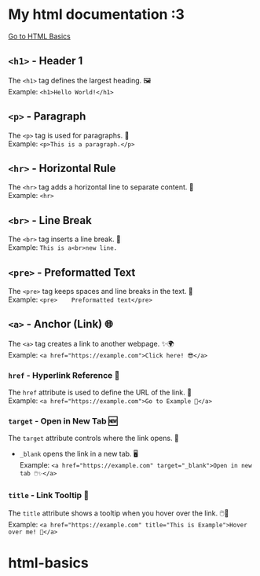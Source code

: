 # My html documentation :3

[Go to HTML Basics](#html-basics)













## `<h1>` - Header 1
The `<h1>` tag defines the largest heading. 🖼️  
Example: `<h1>Hello World!</h1>`

## `<p>` - Paragraph
The `<p>` tag is used for paragraphs. 📄  
Example: `<p>This is a paragraph.</p>`

## `<hr>` - Horizontal Rule
The `<hr>` tag adds a horizontal line to separate content. 🌈  
Example: `<hr>`

## `<br>` - Line Break
The `<br>` tag inserts a line break. 🌟  
Example: `This is a<br>new line.`

## `<pre>` - Preformatted Text
The `<pre>` tag keeps spaces and line breaks in the text. 🌿  
Example: `<pre>    Preformatted text</pre>`
## `<a>` - Anchor (Link) 🌐
The `<a>` tag creates a link to another webpage. ✨🌍  
Example: `<a href="https://example.com">Click here! 😎</a>`

### `href` - Hyperlink Reference 🔗
The `href` attribute is used to define the URL of the link. 🌈  
Example: `<a href="https://example.com">Go to Example 🌟</a>`

### `target` - Open in New Tab 🆕
The `target` attribute controls where the link opens. 💫  
- `_blank` opens the link in a new tab. 🖥️  
Example: `<a href="https://example.com" target="_blank">Open in new tab 🖱️✨</a>`

### `title` - Link Tooltip 📝
The `title` attribute shows a tooltip when you hover over the link. 🖱️👀  
Example: `<a href="https://example.com" title="This is Example">Hover over me! 🤩</a>`


# html-basics
